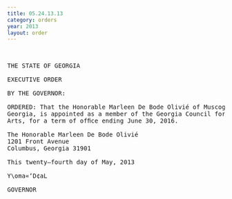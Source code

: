 ```yaml
---
title: 05.24.13.13
category: orders
year: 2013
layout: order
---
```


<pre> 

THE STATE OF GEORGIA

EXECUTIVE ORDER

BY THE GOVERNOR:

ORDERED: That the Honorable Marleen De Bode Olivié of Muscogee County,
Georgia, is appointed as a member of the Georgia Council for the
Arts, for a term of ofﬁce ending June 30, 2016.

The Honorable Marleen De Bode Olivié
1201 Front Avenue
Columbus, Georgia 31901

This twenty—fourth day of May, 2013

Y\oma«‘D¢aL

GOVERNOR

</pre>
